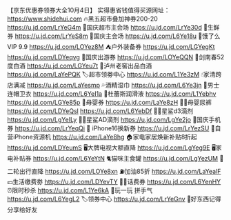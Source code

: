 【京东优惠券领券大全10月4日】
实得惠省钱值得买源网址：https://www.shidehui.com
🔥黑五超市叠加神券200-20
https://u.jd.com/LrYeG4m
🎉国庆超市主会场
https://u.jd.com/LrYe30d
🦀生鲜券
https://u.jd.com/LrYeS8m
🎉国庆主会场
https://u.jd.com/L6Ye18u
🛵饿了么VIP 9.9
https://u.jd.com/LOYez8M
⛺户外装备券
https://u.jd.com/LGYegKt
https://u.jd.com/LDYeqvg
🍂国庆出游券
https://u.jd.com/LOYeQQN
🍶剑南春52度白酒
https://u.jd.com/LGYeu7t
🍶泸州老窖出品白酒
https://u.jd.com/LaYePQK
🏷超市领劵中心
https://u.jd.com/L1Ye3zM
💧家清跨店满减
https://u.jd.com/LaYesmp
💦酒精湿巾
https://u.jd.com/L6Ye3jn
🍂男士连帽卫衣
https://u.jd.com/L6YeI1a
🎈杜蕾斯润滑液
https://u.jd.com/L1Yebhv
https://u.jd.com/LGYe85p
🍼母婴券
https://u.jd.com/LaYe8zH
👶🏻母婴尿裤
https://u.jd.com/LDYeQsl
https://u.jd.com/L6YebDf
👶🏻星鲨d3滴剂
https://u.jd.com/LgYeILy
👶🏻星鲨AD滴剂
https://u.jd.com/LgYe2jo
📱国庆手机券
https://u.jd.com/LrYeqQi
 iPhone16换新券
https://u.jd.com/LrYezSU
📱自营iPhone资源机
https://u.jd.com/LaYe8hg
🏠家电家居焕新补贴8折起
https://u.jd.com/LDYeumS
🖥大牌电视大额直降
https://u.jd.com/LgYeg9E
🖥家电补贴券
https://u.jd.com/L6YeYtN
🐈猫咪主食罐
https://u.jd.com/LgYezUM
🛵二轮出行直降
https://u.jd.com/LOYe8xn
⛽加油85折
https://u.jd.com/LaYealF
💴生活缴费劵
https://u.jd.com/LDYevTY
👍🏻话费券
https://u.jd.com/L6YenHY
⏰限时秒杀
https://u.jd.com/L1Ye6kA
🎰玩一玩 拼手气
https://u.jd.com/L6YegL2
🏷领券中心
https://u.jd.com/LrYeGnv
🎒好东西记得分享给好友